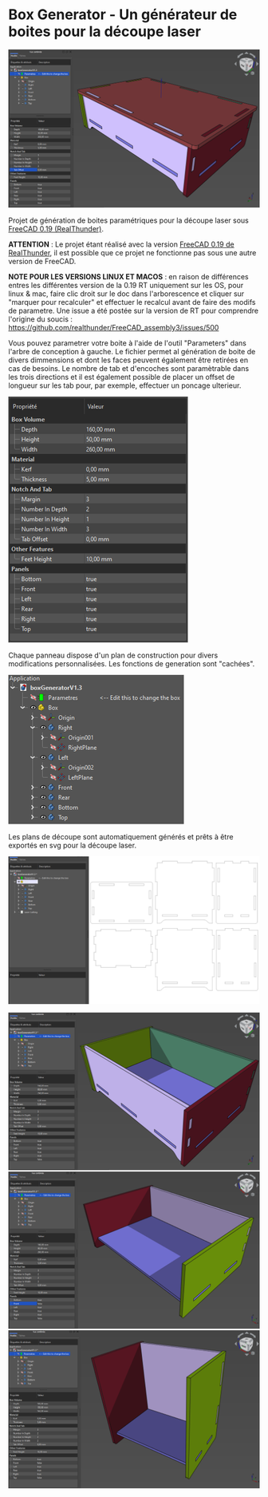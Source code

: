 # Box Generator - Un générateur de boites pour la découpe laser

![](images/InterfaceView001.png)

Projet de génération de boites paramétriques pour la découpe laser sous [FreeCAD 0.19 (RealThunder)](https://github.com/realthunder/FreeCAD_assembly3/releases).

**ATTENTION** : Le projet étant réalisé avec la version [FreeCAD 0.19 de RealThunder](https://github.com/realthunder/FreeCAD_assembly3/releases), il est possible que ce projet ne fonctionne pas sous une autre version de FreeCAD.

**NOTE POUR LES VERSIONS LINUX ET MACOS** : en raison de différences entres les différentes version de la 0.19 RT uniquement sur les OS, pour linux & mac, faire clic droit sur le doc dans l'arborescence et cliquer sur "marquer pour recalculer" et effectuer le recalcul avant de faire des modifs de parametre. Une issue a été postée sur la version de RT pour comprendre l'origine du soucis : https://github.com/realthunder/FreeCAD_assembly3/issues/500

Vous pouvez parametrer votre boite à l'aide de l'outil "Parameters" dans l'arbre de conception à gauche. Le fichier permet al génération de boite de divers dimmensions et dont les faces peuvent également être retirées en cas de besoins. Le nombre de tab et d'encoches sont paramètrable dans les trois directions et il est également possible de placer un offset de longueur sur les tab pour, par exemple, effectuer un poncage ulterieur.

![](images/PropertyView.png)

Chaque panneau dispose d'un plan de construction pour divers modifications personnalisées. Les fonctions de generation sont "cachées".

![](images/TreeView.png)

Les plans de découpe sont automatiquement générés et prêts à être exportés en svg pour la découpe laser.

![](images/InterfaceView002.png)

![](images/ExampleView001.png)
![](images/ExampleView002.png)
![](images/ExampleView003.png)

